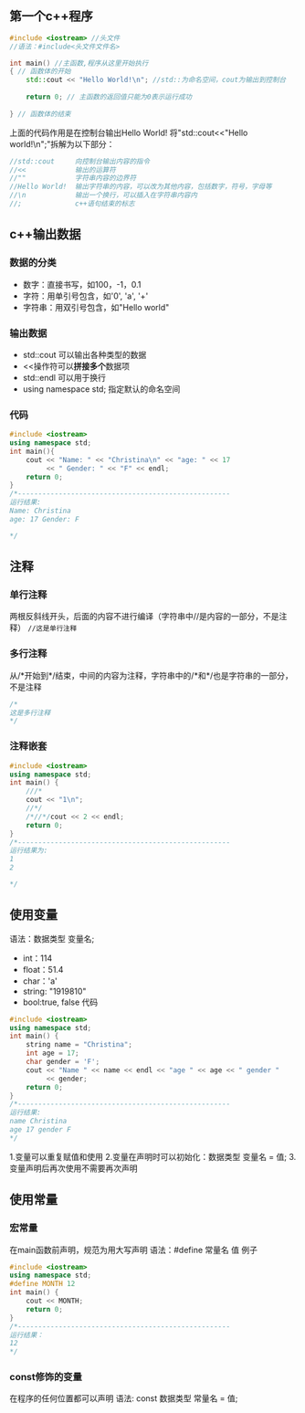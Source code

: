 ## 第一个c++程序
```c++
#include <iostream> //头文件
//语法：#include<头文件文件名>

int main() //主函数,程序从这里开始执行
{ // 函数体的开始
    std::cout << "Hello World!\n"; //std::为命名空间，cout为输出到控制台
    
    return 0; // 主函数的返回值只能为0表示运行成功
    
} // 函数体的结束
```
上面的代码作用是在控制台输出Hello World!
将"std::cout<<"Hello world!\n";"拆解为以下部分：
```c++
//std::cout		向控制台输出内容的指令
//<<			输出的运算符
//""			字符串内容的边界符
//Hello World!	输出字符串的内容，可以改为其他内容，包括数字，符号，字母等
//\n			输出一个换行，可以插入在字符串内容内
//;				c++语句结束的标志
```
## c++输出数据
### 数据的分类
* 数字：直接书写，如100，-1，0.1
* 字符：用单引号包含，如'0', 'a', '+'
* 字符串：用双引号包含，如"Hello world"
### 输出数据
* std::cout 可以输出各种类型的数据
* <<操作符可以**拼接多个**数据项
* std::endl 可以用于换行
* using namespace std; 指定默认的命名空间
### 代码
```c++
#include <iostream>
using namespace std;
int main(){
	cout << "Name: " << "Christina\n" << "age: " << 17
		 << " Gender: " << "F" << endl;
	return 0;
}
/*----------------------------------------------------
运行结果:
Name: Christina
age: 17 Gender: F

*/
```
## 注释
### 单行注释
两根反斜线开头，后面的内容不进行编译（字符串中//是内容的一部分，不是注释）
``//这是单行注释``
### 多行注释
从/\*开始到\*/结束，中间的内容为注释，字符串中的/\*和\*/也是字符串的一部分，不是注释
```c++
/*
这是多行注释
*/
```
### 注释嵌套
```c++
#include <iostream>
using namespace std;
int main() {
	///*
	cout << "1\n";
	//*/
	/*//*/cout << 2 << endl;
	return 0;
}
/*----------------------------------------------------
运行结果为:
1
2

*/
```
## 使用变量
语法：数据类型 变量名;
* int：114
* float：51.4
* char：'a'
* string: "1919810"
* bool:true, false
代码
```c++
#include <iostream>
using namespace std;
int main() {
	string name = "Christina";
	int age = 17;
	char gender = 'F';
	cout << "Name " << name << endl << "age " << age << " gender "
		 << gender;
	return 0;
}
/*----------------------------------------------------
运行结果:
name Christina
age 17 gender F
*/
```
1.变量可以重复赋值和使用
2.变量在声明时可以初始化：数据类型 变量名 = 值;
3.变量声明后再次使用不需要再次声明

##  使用常量
### 宏常量
在main函数前声明，规范为用大写声明
语法：#define 常量名 值
例子
```c++
#include <iostream>
using namespace std;
#define MONTH 12
int main() {
	cout << MONTH;
	return 0;
}
/*----------------------------------------------------
运行结果：
12
*/
```
### const修饰的变量
在程序的任何位置都可以声明
语法: const 数据类型 常量名 = 值;